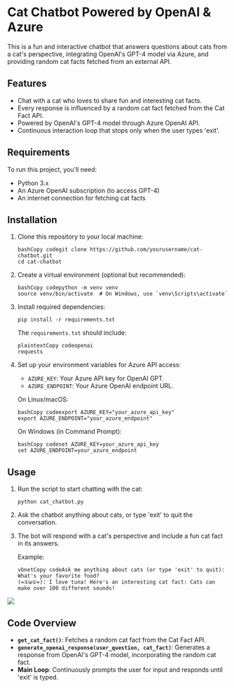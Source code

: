 # Cat Chatbot Powered by OpenAI & Azure

This is a fun and interactive chatbot that answers questions about cats from a cat's perspective, integrating OpenAI's GPT-4 model via Azure, and providing random cat facts fetched from an external API.

## Features

- Chat with a cat who loves to share fun and interesting cat facts.
- Every response is influenced by a random cat fact fetched from the Cat Fact API.
- Powered by OpenAI's GPT-4 model through Azure OpenAI API.
- Continuous interaction loop that stops only when the user types 'exit'.

## Requirements

To run this project, you'll need:

- Python 3.x
- An Azure OpenAI subscription (to access GPT-4)
- An internet connection for fetching cat facts

## Installation

1. Clone this repository to your local machine:

   ```
   bashCopy codegit clone https://github.com/yourusername/cat-chatbot.git
   cd cat-chatbot
   ```

2. Create a virtual environment (optional but recommended):

   ```
   bashCopy codepython -m venv venv
   source venv/bin/activate  # On Windows, use `venv\Scripts\activate`
   ```

3. Install required dependencies:

   ```
   pip install -r requirements.txt
   ```
   
   The `requirements.txt` should include:
   
   ```
   plaintextCopy codeopenai
   requests
   ```
   
4. Set up your environment variables for Azure API access:

   - `AZURE_KEY`: Your Azure API key for OpenAI GPT.
   - `AZURE_ENDPOINT`: Your Azure OpenAI endpoint URL.

   On Linux/macOS:

   ```
   bashCopy codeexport AZURE_KEY="your_azure_api_key"
   export AZURE_ENDPOINT="your_azure_endpoint"
   ```

   On Windows (in Command Prompt):

   ```
   bashCopy codeset AZURE_KEY=your_azure_api_key
   set AZURE_ENDPOINT=your_azure_endpoint
   ```

## Usage

1. Run the script to start chatting with the cat:

   ```
   python cat_chatbot.py
   ```
   
2. Ask the chatbot anything about cats, or type 'exit' to quit the conversation.

3. The bot will respond with a cat's perspective and include a fun cat fact in its answers.

   Example:

   ```
   vbnetCopy codeAsk me anything about cats (or type 'exit' to quit): What's your favorite food?
   (=①ω①=): I love tuna! Here's an interesting cat fact: Cats can make over 100 different sounds!
   ```

![](https://cdn.discordapp.com/attachments/1309100112504688650/1311281849804263445/Screenshot_2024-11-27_010405.png?ex=674849e3&is=6746f863&hm=7d779acbf7e5b1d440005f2fde356afbc01adf9078dc4210a61dd128ba975675&)

## Code Overview

- **`get_cat_fact()`**: Fetches a random cat fact from the Cat Fact API.
- **`generate_openai_response(user_question, cat_fact)`**: Generates a response from OpenAI's GPT-4 model, incorporating the random cat fact.
- **Main Loop**: Continuously prompts the user for input and responds until 'exit' is typed.